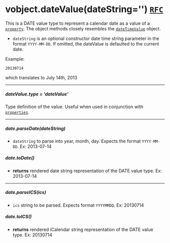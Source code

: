 # vobject.dateValue(dateString='') [`RFC`](http://tools.ietf.org/html/rfc5545#section-3.3.4)

This is a DATE value type to represent a calendar date as a value of a [`property`](./property.md). The object methods closely resembles the [`dateTimeValue`](./dateTimeValue.md) object.

- `dateString` is an optional constructor date time string parameter in the format `YYYY-MM-DD`. If omitted, the dateValue is defaulted to the current date.

Example:

```
20130714
```

which translates to July 14th, 2013

-----------------------------------------------------------------------------------------

##### dateValue.type = 'dateValue'
Type definition of the value. Useful when used in conjunction with [`properties`](./property.md).

-----------------------------------------------------------------------------------------

##### date.parseDate(dateString)

- `dateString` to parse into year, month, day. Expects the format `YYYY-MM-DD`. Ex: 2013-07-14

##### date.toDate()

- **returns** rendered date string representation of the DATE value type. Ex: 2013-07-14

-----------------------------------------------------------------------------------------

##### date.parseICS(ics)

- `ics` string to be parsed. Expects format `YYYYMMDD`. Ex: 20130714

##### date.toICS()

- **returns** rendered iCalendar string representation of the DATE value type. Ex: 20130714
